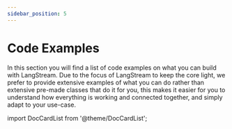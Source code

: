 ```yaml
---
sidebar_position: 5
---
```


# Code Examples

In this section you will find a list of code examples on what you can build with LangStream. Due to the focus of LangStream to keep the core light, we prefer to provide extensive examples of what you can do rather than extensive pre-made classes that do it for you, this makes it easier for you to understand how everything is working and connected together, and simply adapt to your use-case.

import DocCardList from '@theme/DocCardList';

<DocCardList />